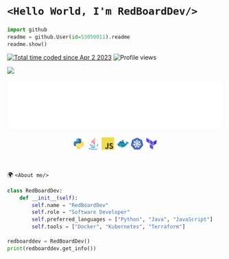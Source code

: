 <p align="center">
<!--   <img src="https://komarev.com/ghpvc/?username=RedBoardDev&color=2347cc&style=flat-square&label=views" alt="Profile views"> -->
<!--   <img src="https://img.shields.io/static/v1?label=commits&message=13316&color=2347cc&style=flat-square" alt="Commits">

<img src="https://img.shields.io/github/commit-activity/w/RedBoardDev?label=commits&color=2347cc&style=flat-square" alt="Commits">
<img src="https://img.shields.io/static/v1?label=streak&message=82&color=2347cc&style=flat-square" alt="Streak">
<!--   <a href="https://wakatime.com/@175665bc-a6a0-4303-80ac-5a323cfb3ab4"><img src="https://wakatime.com/badge/user/175665bc-a6a0-4303-80ac-5a323cfb3ab4.svg?style=flat-square" alt="Wakatime"></a> -->
</p>

# `<Hello World, I'm RedBoardDev/>`

```python
import github
readme = github.User(id=53050011).readme
readme.show()
```

<a href="https://wakatime.com/@86f1e87d-133e-42e9-902b-52ee8778b853"><img src="https://wakatime.com/badge/user/86f1e87d-133e-42e9-902b-52ee8778b853.svg" alt="Total time coded since Apr 2 2023" /></a>
<img src="https://komarev.com/ghpvc/?username=RedBoardDev&color=2347cc&style=flat-square&label=Profile views" alt="Profile views">

<img src="https://raw.githubusercontent.com/amandewatnitrr/amandewatnitrr/main/header_.png">

<p align="center">
  <img src="https://raw.githubusercontent.com/RedBoardDev/RedBoardDev/d11da97da94e4972321232e9df04cbd47e208c7e/github-metrics.svg">
    <br/>
    <br/>
  <img height="30" src="https://raw.githubusercontent.com/devicons/devicon/master/icons/python/python-original.svg">
  <img height="30" src="https://raw.githubusercontent.com/devicons/devicon/master/icons/java/java-original.svg">
  <img height="30" src="https://raw.githubusercontent.com/devicons/devicon/master/icons/javascript/javascript-original.svg">
  <img height="30" src="https://raw.githubusercontent.com/devicons/devicon/master/icons/docker/docker-original.svg">
  <img height="30" src="https://raw.githubusercontent.com/devicons/devicon/master/icons/kubernetes/kubernetes-plain.svg">
  <img height="30" src="https://raw.githubusercontent.com/devicons/devicon/master/icons/terraform/terraform-original.svg">
</p>
<br/>

🌍 `<About me/>`
```python
class RedBoardDev:
    def __init__(self):
        self.name = "RedBoardDev"
        self.role = "Software Developer"
        self.preferred_languages = ["Python", "Java", "JavaScript"]
        self.tools = ["Docker", "Kubernetes", "Terraform"]

redboarddev = RedBoardDev()
print(redboarddev.get_info())
```
